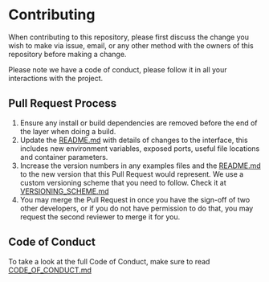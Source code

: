 # Contributing

When contributing to this repository, please first discuss the change you wish to make via issue,
email, or any other method with the owners of this repository before making a change. 

Please note we have a code of conduct, please follow it in all your interactions with the project.


## Pull Request Process

1. Ensure any install or build dependencies are removed before the end of the layer when doing a build.
2. Update the [README.md][readme] with details of changes to the interface, this includes new environment variables, exposed ports, useful file locations and container parameters.
3. Increase the version numbers in any examples files and the [README.md][readme] to the new version that this Pull Request would represent. We use a custom versioning scheme that you need to follow. Check it at [VERSIONING_SCHEME.md][versioning]
4. You may merge the Pull Request in once you have the sign-off of two other developers, or if you do not have permission to do that, you may request the second reviewer to merge it for you.


## Code of Conduct

To take a look at the full Code of Conduct, make sure to read [CODE_OF_CONDUCT.md][codeofconduct]


[readme]: README.md
[versioning]: VERSIONING_SCHEME.md
[codeofconduct]: CODE_OF_CONDUCT.md